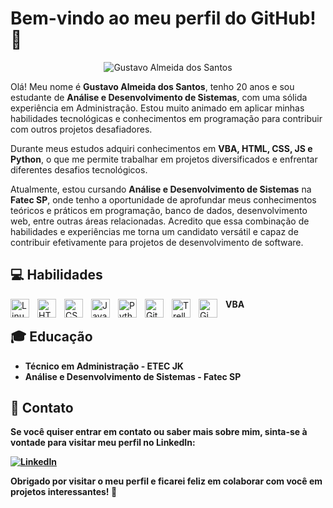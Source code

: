 # Bem-vindo ao meu perfil do GitHub! :wave:

<p align="center">
  <img src="https://your-image-url.type" alt="Gustavo Almeida dos Santos" />
</p>

Olá! Meu nome é **Gustavo Almeida dos Santos**, tenho 20 anos e sou estudante de **Análise e Desenvolvimento de Sistemas**, com uma sólida experiência em Administração. Estou muito animado em aplicar minhas habilidades tecnológicas e conhecimentos em programação para contribuir com outros projetos desafiadores.

Durante meus estudos adquiri conhecimentos em **VBA, HTML, CSS, JS e Python**, o que me permite trabalhar em projetos diversificados e enfrentar diferentes desafios tecnológicos.

Atualmente, estou cursando **Análise e Desenvolvimento de Sistemas** na **Fatec SP**, onde tenho a oportunidade de aprofundar meus conhecimentos teóricos e práticos em programação, banco de dados, desenvolvimento web, entre outras áreas relacionadas. Acredito que essa combinação de habilidades e experiências me torna um candidato versátil e capaz de contribuir efetivamente para projetos de desenvolvimento de software.

## :computer: Habilidades

<img align="left" alt="Linux" width="30px" style="padding-right:10px;" src="https://cdn.jsdelivr.net/gh/devicons/devicon/icons/linux/linux-original.svg" />
<img align="left" alt="HTML" width="30px" style="padding-right:10px;" src="https://cdn.jsdelivr.net/gh/devicons/devicon/icons/html5/html5-plain.svg" />
<img align="left" alt="CSS" width="30px" style="padding-right:10px;" src="https://cdn.jsdelivr.net/gh/devicons/devicon/icons/css3/css3-plain.svg" />
<img align="left" alt="JavaScript" width="30px" style="padding-right:10px;" src="https://cdn.jsdelivr.net/gh/devicons/devicon/icons/javascript/javascript-plain.svg" />
<img align="left" alt="Python" width="30px" style="padding-right:10px;" src="https://cdn.jsdelivr.net/gh/devicons/devicon/icons/python/python-plain.svg" />
<img align="left" alt="GitHub" width="30px" style="padding-right:10px;" src="https://cdn.jsdelivr.net/gh/devicons/devicon/icons/github/github-original.svg" />
<img align="left" alt="Trello" width="30px" style="padding-right:10px;" src="https://cdn.jsdelivr.net/gh/devicons/devicon/icons/trello/trello-plain-wordmark.svg" />
<img align="left" alt="Gimp" width="30px" style="padding-right:10px;" src="https://cdn.jsdelivr.net/gh/devicons/devicon/icons/gimp/gimp-plain-wordmark.svg" />
<b>VBA<b>


## :mortar_board: Educação
- **Técnico em Administração** - ETEC JK
- **Análise e Desenvolvimento de Sistemas** - Fatec SP

## :pushpin: Contato

Se você quiser entrar em contato ou saber mais sobre mim, sinta-se à vontade para visitar meu perfil no LinkedIn:

[![LinkedIn](https://cdn.jsdelivr.net/gh/devicons/devicon/icons/linkedin/linkedin-plain-wordmark.svg)](https://www.linkedin.com/in/gustavo-almeida-dos-santos/)

Obrigado por visitar o meu perfil e ficarei feliz em colaborar com você em projetos interessantes! :rocket:
